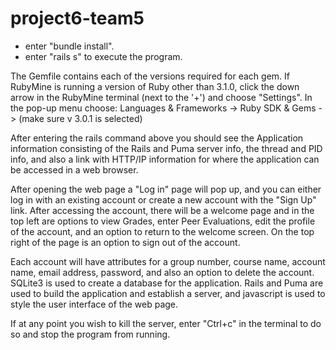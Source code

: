 # project6-team5
* enter "bundle install".
* enter "rails s" to execute the program.

The Gemfile contains each of the versions required for each gem. If RubyMine is running a version of Ruby other than 3.1.0,
click the down arrow in the RubyMine terminal (next to the '+') and choose "Settings". In the pop-up menu choose:
Languages & Frameworks -> Ruby SDK & Gems -> (make sure v 3.0.1 is selected)

After entering the rails command above you should see the Application information consisting of the Rails and Puma server info,
the thread and PID info, and also a link with HTTP/IP information for where the application can be accessed in a web browser.

After opening the web page a "Log in" page will pop up, and you can either log in with an existing account or 
create a new account with the "Sign Up" link. After accessing the account, there will be a welcome page and 
in the top left are options to view Grades, enter Peer Evaluations, edit the profile of the account, and an option to 
return to the welcome screen. On the top right of the page is an option to sign out of the account.

Each account will have attributes for a group number, course name, account name, email address, password, and also an option to delete 
the account. SQLite3 is used to create a database for the application. Rails and Puma are used to build the application and establish a server,
and javascript is used to style the user interface of the web page. 

If at any point you wish to kill the server, enter "Ctrl+c" in the terminal to do so and stop the program from running.